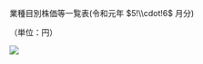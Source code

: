 業種目別株価等一覧表(令和元年 $5!\\cdot!6$ 月分)

（単位：円）

![](https://www.nta.go.jp/tmp/6d1e1f21-5c0c-4929-a47d-910f5b2d8b2d/images/3d39ef99e0a74992e335f7e91fd907c1b10aba791ab7945c161262ba90d10e97.jpg)